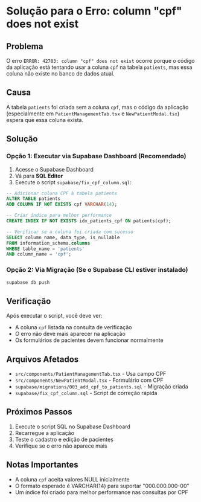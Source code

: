 # Solução para o Erro: column "cpf" does not exist

## Problema
O erro `ERROR: 42703: column "cpf" does not exist` ocorre porque o código da aplicação está tentando usar a coluna `cpf` na tabela `patients`, mas essa coluna não existe no banco de dados atual.

## Causa
A tabela `patients` foi criada sem a coluna `cpf`, mas o código da aplicação (especialmente em `PatientManagementTab.tsx` e `NewPatientModal.tsx`) espera que essa coluna exista.

## Solução

### Opção 1: Executar via Supabase Dashboard (Recomendado)
1. Acesse o Supabase Dashboard
2. Vá para **SQL Editor**
3. Execute o script `supabase/fix_cpf_column.sql`:

```sql
-- Adicionar coluna CPF à tabela patients
ALTER TABLE patients 
ADD COLUMN IF NOT EXISTS cpf VARCHAR(14);

-- Criar índice para melhor performance
CREATE INDEX IF NOT EXISTS idx_patients_cpf ON patients(cpf);

-- Verificar se a coluna foi criada com sucesso
SELECT column_name, data_type, is_nullable 
FROM information_schema.columns 
WHERE table_name = 'patients' 
AND column_name = 'cpf';
```

### Opção 2: Via Migração (Se o Supabase CLI estiver instalado)
```bash
supabase db push
```

## Verificação
Após executar o script, você deve ver:
- A coluna `cpf` listada na consulta de verificação
- O erro não deve mais aparecer na aplicação
- Os formulários de pacientes devem funcionar normalmente

## Arquivos Afetados
- `src/components/PatientManagementTab.tsx` - Usa campo CPF
- `src/components/NewPatientModal.tsx` - Formulário com CPF
- `supabase/migrations/003_add_cpf_to_patients.sql` - Migração criada
- `supabase/fix_cpf_column.sql` - Script de correção rápida

## Próximos Passos
1. Execute o script SQL no Supabase Dashboard
2. Recarregue a aplicação
3. Teste o cadastro e edição de pacientes
4. Verifique se o erro não aparece mais

## Notas Importantes
- A coluna `cpf` aceita valores NULL inicialmente
- O formato esperado é VARCHAR(14) para suportar "000.000.000-00"
- Um índice foi criado para melhor performance nas consultas por CPF